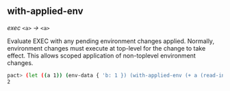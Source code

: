 ## with-applied-env

_exec_&nbsp;`<a>` _&rarr;_&nbsp;`<a>`

Evaluate EXEC with any pending environment changes applied. Normally, environment changes must execute at top-level for the change to take effect. This allows scoped application of non-toplevel environment changes.

```bash
pact> (let ((a 1)) (env-data { 'b: 1 }) (with-applied-env (+ a (read-integer 'b))))
2
```
